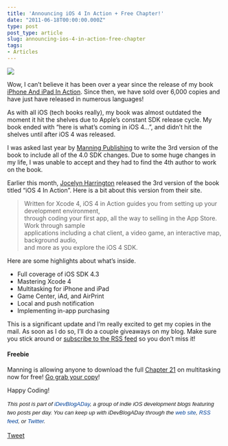 ```yaml
---
title: 'Announcing iOS 4 In Action + Free Chapter!'
date: "2011-06-18T00:00:00.000Z"
type: post 
post_type: article
slug: announcing-ios-4-in-action-free-chapter
tags: 
- Articles
---
```

<img src="http://www.manning.com/jharrington/jharrington_cover150.jpg" class="size-full wp-image-1387 alignleft" />

Wow, I can&#8217;t believe it has been over a year since the release of my book [iPhone And iPad In Action][1]. Since then, we have sold over 6,000 copies and have just have released in numerous languages!

As with all iOS (tech books really), my book was almost outdated the moment it hit the shelves due to Apple&#8217;s constant SDK release cycle. My book ended with &#8220;here is what&#8217;s coming in iOS 4…&#8221;, and didn&#8217;t hit the shelves until after iOS 4 was released.

I was asked last year by [Manning Publishing][2] to write the 3rd version of the book to include all of the 4.0 SDK changes. Due to some huge changes in my life, I was unable to accept and they had to find the 4th author to work on the book.

Earlier this month, [Jocelyn Harrington][3] released the 3rd version of the book titled &#8220;iOS 4 In Action&#8221;. Here is a bit about this version from their site.

> Written for Xcode 4, iOS 4 in Action guides you from setting up your development environment,  
> through coding your first app, all the way to selling in the App Store. Work through sample  
> applications including a chat client, a video game, an interactive map, background audio,  
> and more as you explore the iOS 4 SDK.

Here are some highlights about what&#8217;s inside.

  * Full coverage of iOS SDK 4.3
  * Mastering Xcode 4
  * Multitasking for iPhone and iPad
  * Game Center, iAd, and AirPrint
  * Local and push notification
  * Implementing in-app purchasing

This is a significant update and I&#8217;m really excited to get my copies in the mail. As soon as I do so, I&#8217;ll do a couple giveaways on my blog. Make sure you stick around or [subscribe to the RSS feed][4] so you don&#8217;t miss it!

#### Freebie

Manning is allowing anyone to download the full [Chapter 21][5] on multitasking now for free! [Go grab your copy][5]!

Happy Coding!

<span style="font-family: ‘Lucida Grande’;"><strong><span style="font-weight: normal;"><span style="font-family: arial, verdana, tahoma, sans-serif; font-size: 13px; line-height: 20px;"><em>﻿﻿This post is part of <a style="text-decoration: none; color: #004199; padding: 0px; margin: 0px;" href="http://idevblogaday.com/">iDevBlogADay</a>, a group of indie iOS development blogs featuring two posts per day. You can keep up with iDevBlogADay through the <a style="text-decoration: none; color: #004199; padding: 0px; margin: 0px;" href="http://idevblogaday.com/">web site</a>, <a style="text-decoration: none; color: #004199; padding: 0px; margin: 0px;" href="http://feeds.feedburner.com/idevblogaday">RSS feed</a>, or <a style="text-decoration: none; color: #004199; padding: 0px; margin: 0px;" href="http://twitter.com/#search?q=%23idevblogaday">Twitter</a>.</em></span></span></strong></span>

<div style="">
  <a href="http://twitter.com/share" class="twitter-share-button" data-count="horizontal" data-text="Announcing iOS 4 In Action + Free Chapter!" data-url="http://brandontreb.com/announcing-ios-4-in-action-free-chapter"  data-via="brandontreb" data-related="brandontreb:">Tweet</a>
</div>

 [1]: http://manning.com/trebitowski/
 [2]: http://manning.com
 [3]: http://www.manning.com/jharrington/
 [4]: http://feeds.feedburner.com/brandontreb
 [5]: http://www.manning.com/jharrington/iOS4iASample-ch21.pdf
